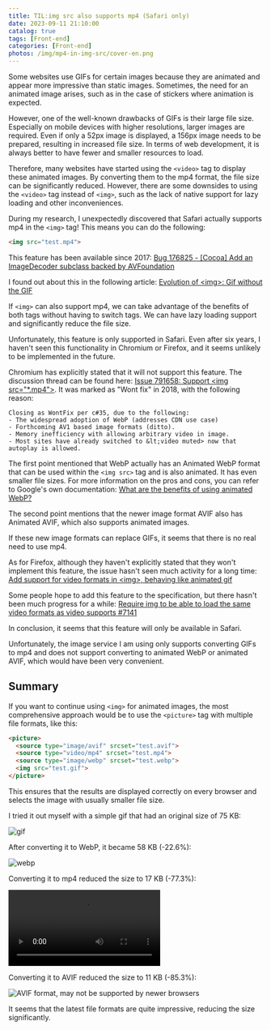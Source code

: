 ```yaml
---
title: TIL:img src also supports mp4 (Safari only)
date: 2023-09-11 21:10:00
catalog: true
tags: [Front-end]
categories: [Front-end]
photos: /img/mp4-in-img-src/cover-en.png
---
```


Some websites use GIFs for certain images because they are animated and appear more impressive than static images. Sometimes, the need for an animated image arises, such as in the case of stickers where animation is expected.

However, one of the well-known drawbacks of GIFs is their large file size. Especially on mobile devices with higher resolutions, larger images are required. Even if only a 52px image is displayed, a 156px image needs to be prepared, resulting in increased file size. In terms of web development, it is always better to have fewer and smaller resources to load.

<!-- more -->

Therefore, many websites have started using the `<video>` tag to display these animated images. By converting them to the mp4 format, the file size can be significantly reduced. However, there are some downsides to using the `<video>` tag instead of `<img>`, such as the lack of native support for lazy loading and other inconveniences.

During my research, I unexpectedly discovered that Safari actually supports mp4 in the `<img>` tag! This means you can do the following:

``` html
<img src="test.mp4">
```

This feature has been available since 2017: [Bug 176825 - [Cocoa] Add an ImageDecoder subclass backed by AVFoundation](https://bugs.webkit.org/show_bug.cgi?id=176825)

I found out about this in the following article: [Evolution of &lt;img>: Gif without the GIF](https://calendar.perfplanet.com/2017/animated-gif-without-the-gif/)

If `<img>` can also support mp4, we can take advantage of the benefits of both tags without having to switch tags. We can have lazy loading support and significantly reduce the file size.

Unfortunately, this feature is only supported in Safari. Even after six years, I haven't seen this functionality in Chromium or Firefox, and it seems unlikely to be implemented in the future.

Chromium has explicitly stated that it will not support this feature. The discussion thread can be found here: [Issue 791658: Support &lt;img src="*.mp4">](https://bugs.chromium.org/p/chromium/issues/detail?id=791658). It was marked as "Wont fix" in 2018, with the following reason:

```
Closing as WontFix per c#35, due to the following:
- The widespread adoption of WebP (addresses CDN use case)
- Forthcoming AV1 based image formats (ditto).
- Memory inefficiency with allowing arbitrary video in image.
- Most sites have already switched to &lt;video muted> now that autoplay is allowed.
```

The first point mentioned that WebP actually has an Animated WebP format that can be used within the `<img src>` tag and is also animated. It has even smaller file sizes. For more information on the pros and cons, you can refer to Google's own documentation: [What are the benefits of using animated WebP?](https://developers.google.com/speed/webp/faq?hl=en#why_should_i_use_animated_webp)

The second point mentions that the newer image format AVIF also has Animated AVIF, which also supports animated images.

If these new image formats can replace GIFs, it seems that there is no real need to use mp4.

As for Firefox, although they haven't explicitly stated that they won't implement this feature, the issue hasn't seen much activity for a long time: [Add support for video formats in &lt;img>, behaving like animated gif](https://bugzilla.mozilla.org/show_bug.cgi?id=895131)

Some people hope to add this feature to the specification, but there hasn't been much progress for a while: [Require img to be able to load the same video formats as video supports #7141](https://github.com/whatwg/html/issues/7141)

In conclusion, it seems that this feature will only be available in Safari.

Unfortunately, the image service I am using only supports converting GIFs to mp4 and does not support converting to animated WebP or animated AVIF, which would have been very convenient.

## Summary

If you want to continue using `<img>` for animated images, the most comprehensive approach would be to use the `<picture>` tag with multiple file formats, like this:

``` html
<picture>
  <source type="image/avif" srcset="test.avif">
  <source type="video/mp4" srcset="test.mp4">
  <source type="image/webp" srcset="test.webp">
  <img src="test.gif">
</picture>
```

This ensures that the results are displayed correctly on every browser and selects the image with usually smaller file size.

I tried it out myself with a simple gif that had an original size of 75 KB:

![gif](/img/mp4-in-img-src/test.gif)

After converting it to WebP, it became 58 KB (-22.6%):

![webp](/img/mp4-in-img-src/test.webp)

Converting it to mp4 reduced the size to 17 KB (-77.3%):

![Only supported by Safari, may not display properly](/img/mp4-in-img-src/test.mp4)

Converting it to AVIF reduced the size to 11 KB (-85.3%):

![AVIF format, may not be supported by newer browsers](/img/mp4-in-img-src/test.avif)

It seems that the latest file formats are quite impressive, reducing the size significantly.
